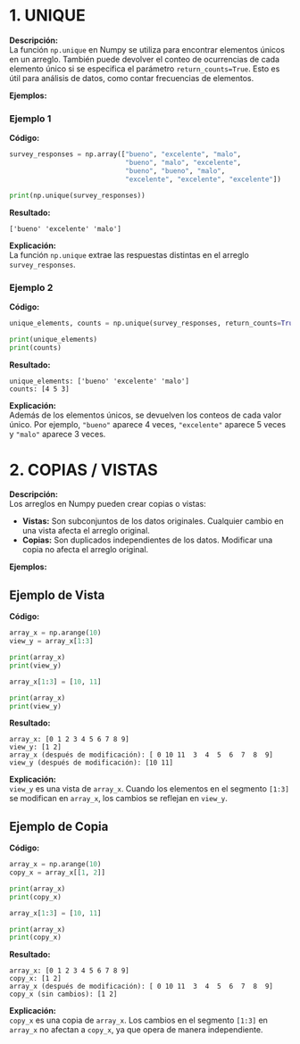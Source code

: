 # 1. UNIQUE

**Descripción:**  
La función `np.unique` en Numpy se utiliza para encontrar elementos únicos en un arreglo. También puede devolver el conteo de ocurrencias de cada elemento único si se especifica el parámetro `return_counts=True`. Esto es útil para análisis de datos, como contar frecuencias de elementos.

**Ejemplos:**

### Ejemplo 1

**Código:**
```python
survey_responses = np.array(["bueno", "excelente", "malo",
                             "bueno", "malo", "excelente",
                             "bueno", "bueno", "malo",
                             "excelente", "excelente", "excelente"])

print(np.unique(survey_responses))
```

**Resultado:**
```
['bueno' 'excelente' 'malo']
```

**Explicación:**  
La función `np.unique` extrae las respuestas distintas en el arreglo `survey_responses`.

### Ejemplo 2

**Código:**
```python
unique_elements, counts = np.unique(survey_responses, return_counts=True)

print(unique_elements)
print(counts)
```

**Resultado:**
```
unique_elements: ['bueno' 'excelente' 'malo']
counts: [4 5 3]
```

**Explicación:**  
Además de los elementos únicos, se devuelven los conteos de cada valor único. Por ejemplo, `"bueno"` aparece 4 veces, `"excelente"` aparece 5 veces y `"malo"` aparece 3 veces.

# 2. COPIAS / VISTAS

**Descripción:**  
Los arreglos en Numpy pueden crear copias o vistas:

- **Vistas:** Son subconjuntos de los datos originales. Cualquier cambio en una vista afecta el arreglo original.
- **Copias:** Son duplicados independientes de los datos. Modificar una copia no afecta el arreglo original.

**Ejemplos:**

## Ejemplo de Vista

**Código:**
```python
array_x = np.arange(10)
view_y = array_x[1:3]

print(array_x)
print(view_y)

array_x[1:3] = [10, 11]

print(array_x)
print(view_y)
```

**Resultado:**
```
array_x: [0 1 2 3 4 5 6 7 8 9]
view_y: [1 2]
array_x (después de modificación): [ 0 10 11  3  4  5  6  7  8  9]
view_y (después de modificación): [10 11]
```

**Explicación:**  
`view_y` es una vista de `array_x`. Cuando los elementos en el segmento `[1:3]` se modifican en `array_x`, los cambios se reflejan en `view_y`.

## Ejemplo de Copia

**Código:**
```python
array_x = np.arange(10)
copy_x = array_x[[1, 2]]

print(array_x)
print(copy_x)

array_x[1:3] = [10, 11]

print(array_x)
print(copy_x)
```

**Resultado:**
```
array_x: [0 1 2 3 4 5 6 7 8 9]
copy_x: [1 2]
array_x (después de modificación): [ 0 10 11  3  4  5  6  7  8  9]
copy_x (sin cambios): [1 2]
```

**Explicación:**  
`copy_x` es una copia de `array_x`. Los cambios en el segmento `[1:3]` en `array_x` no afectan a `copy_x`, ya que opera de manera independiente.
